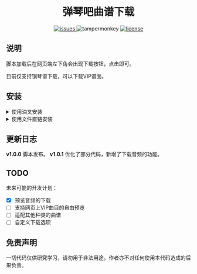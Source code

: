 <div align="center">

# 弹琴吧曲谱下载

<a href="https://github.com/GZH2K19/tan8-downloader/issues">
<img src="https://img.shields.io/github/issues/GZH2K19/tan8-downloader" alt="issues">
</a>
<img src="https://img.shields.io/badge/TamperMonkey-v5.1.1-brightgreen.svg" alt="tampermonkey">
<a href="./LICENSE">
  <img src="https://img.shields.io/github/license/GZH2K19/tan8-downloader.svg" alt="license">
</a>
</div>

## 说明

脚本加载后在网页端左下角会出现下载按钮，点击即可。

目前仅支持钢琴谱下载，可以下载VIP谱面。

## 安装

<details>
<summary>使用油叉安装</summary>

点击[链接](https://greasyfork.org/zh-CN/scripts/510014-%E5%BC%B9%E7%90%B4%E5%90%A7%E6%9B%B2%E8%B0%B1%E4%B8%8B%E8%BD%BD)跳转至油叉页面。

</details>

<details>
<summary>使用文件直链安装</summary>

浏览器安装油猴后，点击[文件链接](https://github.com/GZH2K19/tan8-downloader/raw/refs/heads/default/tan8-downloader.user.js)会自动跳转到安装界面。

</details>

## 更新日志

**v1.0.0** 脚本发布。
**v1.0.1** 优化了部分代码，新增了下载音频的功能。

## TODO

未来可能的开发计划：
- [x] 预览音频的下载
- [ ] 支持网页上VIP曲目的自由预览
- [ ] 适配其他种类的曲谱
- [ ] 自定义下载选项

## 免责声明

一切代码仅供研究学习，请勿用于非法用途。作者亦不对任何使用本代码造成的后果负责。
